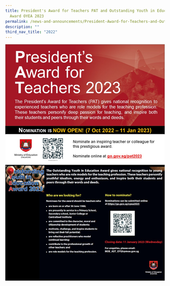```yaml
---
title: President's Award for Teachers PAT and Outstanding Youth in Education
  Award OYEA 2023
permalink: /news-and-announcements/President-Award-for-Teachers-and-Outstanding-Youth-in-Education-Award-2023/
description: ""
third_nav_title: "2022"
---
```


![](/images/News%20and%20Announcements/President's%20Award%20for%20Teacher/P1.jpg)
![](/images/News%20and%20Announcements/President's%20Award%20for%20Teacher/P2.jpg)